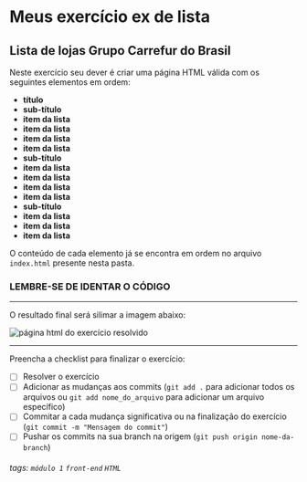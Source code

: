 

# Meus exercício ex de lista

## Lista de lojas Grupo Carrefur do Brasil

Neste exercício seu dever é criar uma página HTML válida com os seguintes elementos em ordem:

- **título**
- **sub-título**
- **item da lista**
- **item da lista**
- **item da lista**
- **item da lista**
- **sub-título**
- **item da lista**
- **item da lista**
- **item da lista**
- **item da lista**
- **sub-título**
- **item da lista**
- **item da lista**
- **item da lista**

O conteúdo de cada elemento já se encontra em ordem no arquivo `index.html` presente nesta pasta.

### LEMBRE-SE DE IDENTAR O CÓDIGO 

---

O resultado final será silimar a imagem abaixo:

![página html do exercício resolvido](https://i.imgur.com/4JuP1cL.png)

---

Preencha a checklist para finalizar o exercício:

- [ ] Resolver o exercício
- [ ] Adicionar as mudanças aos commits (`git add .` para adicionar todos os arquivos ou `git add nome_do_arquivo` para adicionar um arquivo específico)
- [ ] Commitar a cada mudança significativa ou na finalização do exercício (`git commit -m "Mensagem do commit"`)
- [ ] Pushar os commits na sua branch na origem (`git push origin nome-da-branch`)

###### tags: `módulo 1` `front-end` `HTML`
